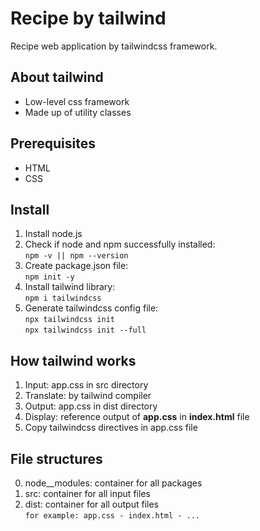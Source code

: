 # Recipe by tailwind

Recipe web application by tailwindcss framework.

## About tailwind

- Low-level css framework
- Made up of utility classes


## Prerequisites

- HTML
- CSS

## Install

01. Install node.js
02. Check if node and npm successfully installed: <br /> 
```npm -v || npm --version```
03. Create package.json file: <br />
```npm init -y```
04. Install tailwind library: <br />
```npm i tailwindcss```
05. Generate tailwindcss config file: <br />
```npx tailwindcss init``` <br />
```npx tailwindcss init --full```

## How tailwind works

01. Input: app.css in src directory
02. Translate: by tailwind compiler
03. Output: app.css in dist directory
04. Display: reference output of **app.css** in **index.html** file
05. Copy tailwindcss directives in app.css file

## File structures

00. node__modules: container for all packages
01. src: container for all input files
02. dist: container for all output files <br />
```for example: app.css - index.html - ...```


